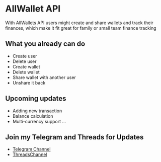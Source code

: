 # AllWallet API

With AllWallets API users might create and share wallets and track their finances, which make it fit great for family or small team finance tracking

## What you already can do

- Create user
- Delete user
- Create wallet
- Delete wallet
- Share wallet with another user
- Unshare it back

## Upcoming updates

- Adding new transaction
- Balance calculation
- Multi-currency support
...

## Join my Telegram and Threads for Updates

- [Telegram Channel](https://t.me/khralenok_com)
- [ThreadsChannel](https://www.threads.com/@khralenok.studio)